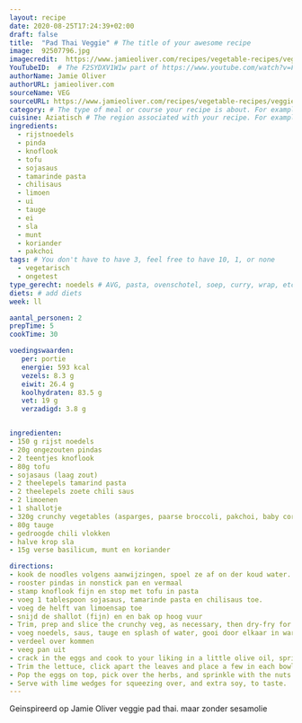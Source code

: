 ```yaml
---
layout: recipe
date: 2020-08-25T17:24:39+02:00
draft: false
title:  "Pad Thai Veggie" # The title of your awesome recipe
image:  92507796.jpg
imagecredit:  https://www.jamieoliver.com/recipes/vegetable-recipes/veggie-pad-thai/
YouTubeID:  # The F2SYDXV1W1w part of https://www.youtube.com/watch?v=F2SYDXV1W1w
authorName: Jamie Oliver
authorURL: jamieoliver.com
sourceName: VEG
sourceURL: https://www.jamieoliver.com/recipes/vegetable-recipes/veggie-pad-thai/
category: # The type of meal or course your recipe is about. For example: "dinner", "entree", or "dessert".
cuisine: Aziatisch # The region associated with your recipe. For example, Italiaans, Mediterraans", or Eigen.
ingredients:
  - rijstnoedels
  - pinda
  - knoflook
  - tofu
  - sojasaus
  - tamarinde pasta
  - chilisaus
  - limoen
  - ui
  - tauge
  - ei
  - sla
  - munt
  - koriander
  - pakchoi
tags: # You don't have to have 3, feel free to have 10, 1, or none
  - vegetarisch
  - ongetest
type_gerecht: noedels # AVG, pasta, ovenschotel, soep, curry, wrap, etc.
diets: # add diets
week: ll

aantal_personen: 2
prepTime: 5
cookTime: 30

voedingswaarden:
   per: portie
   energie: 593 kcal
   vezels: 8.3 g
   eiwit: 26.4 g
   koolhydraten: 83.5 g
   vet: 19 g
   verzadigd: 3.8 g


ingredienten:
- 150 g rijst noedels
- 20g ongezouten pindas
- 2 teentjes knoflook
- 80g tofu
- sojasaus (laag zout)
- 2 theelepels tamarind pasta
- 2 theelepels zoete chili saus
- 2 limoenen
- 1 shallotje
- 320g crunchy vegetables (asparges, paarse broccoli, pakchoi, baby corn)
- 80g tauge
- gedroogde chili vlokken
- halve krop sla
- 15g verse basilicum, munt en koriander

directions:
- kook de noodles volgens aanwijzingen, spoel ze af on der koud water.
- rooster pindas in nonstick pan en vermaal
- stamp knoflook fijn en stop met tofu in pasta
- voeg 1 tablespoon sojasaus, tamarinde pasta en chilisaus toe.
- voeg de helft van limoensap toe
- snijd de shallot (fijn) en en bak op hoog vuur
- Trim, prep and slice the crunchy veg, as necessary, then dry-fry for 4 minutes, or until lightly charred (to bring out a nutty, slightly smoky flavour).
- voeg noedels, saus, tauge en splash of water, gooi door elkaar in warme pan voor 1 minuut
- verdeel over kommen
- veeg pan uit
- crack in the eggs and cook to your liking in a little olive oil, sprinkling with a pinch of chilli flakes.
- Trim the lettuce, click apart the leaves and place a few in each bowl.
- Pop the eggs on top, pick over the herbs, and sprinkle with the nuts.
- Serve with lime wedges for squeezing over, and extra soy, to taste.
---
```


Geinspireerd op Jamie Oliver veggie pad thai. maar zonder sesamolie
